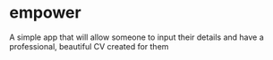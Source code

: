 # empower
A simple app that will allow someone to input their details and have a professional, beautiful CV created for them
